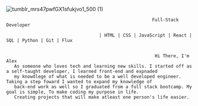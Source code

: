 
![tumblr_mrs47pwfGX1sfukjvo1_500 (1)](https://user-images.githubusercontent.com/112426567/220405987-db6f174d-8753-4adc-9f28-c7d32cf2ce97.gif)

                                                           Full-Stack Developer

                                       | HTML | CSS | JavaScript | React | SQL | Python | Git | Flux


                                                            Hi There, I'm Alex
       As someone who loves tech and learning new skills. I started off as a self-taught developer, I learned front-end and expnaded 
       my knowdlege of what is needed to be a well developed engineer. Taking a step foward I wanted to expand my knowledge of
       back-end work as well so I graduated from a full stack bootcamp. My goal is simple, To make coding my purpose in life. 
       Creating projects that will make atleast one person's life easier.
